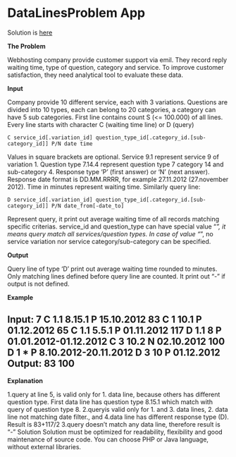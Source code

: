 # DataLinesProblem App

Solution is [here](src/DataLinesProblem.java)

**The Problem**

Webhosting company provide customer support via emil. They record reply waiting time, type of
question, category and service. To improve customer satisfaction, they need analytical tool to
evaluate these data.

**Input**

Company provide 10 different service, each with 3 variations. Questions are divided into 10
types, each can belong to 20 categories, a category can have 5 sub categories.
First line contains count S (<= 100.000) of all lines.
Every line starts with character C (waiting time line) or D (query)

```C service_id[.variation_id] question_type_id[.category_id.[sub-category_id]] P/N date time ```

Values in square brackets are optional. Service 9.1 represent service 9 of variation 1. Question
type 7.14.4 represent question type 7 category 14 and sub-category 4. Response type ‘P’ (first
answer) or ‘N’ (next answer). Response date format is DD.MM.RRRR, for example 27.11.2012
(27.november 2012). Time in minutes represent waiting time.
Similarly query line:

```D service_id[.variation_id] question_type_id[.category_id.[sub-category_id]] P/N date_from[-date_to]```

Represent query, it print out average waiting time of all records matching specific criterias.
service_id and question_type can have special value “*”, it means query match all
services/question types. In case of value “*”, no service variation nor service
category/sub-category can be specified.

**Output**

Query line of type ‘D’ print out average waiting time rounded to minutes. Only matching lines
defined before query line are counted. It print out “-” if output is not defined.

**Example**

Input:
7
C 1.1 8.15.1 P 15.10.2012 83
C 1 10.1 P 01.12.2012 65
C 1.1 5.5.1 P 01.11.2012 117
D 1.1 8 P 01.01.2012-01.12.2012
C 3 10.2 N 02.10.2012 100
D 1 * P 8.10.2012-20.11.2012
D 3 10 P 01.12.2012
Output:
83
100
-

**Explanation**

1.query at line 5, is valid only for 1. data line, because others has different question type. First
data line has question type 8.15.1 which match with query of question type 8.
2.queryis valid only for 1. and 3. data lines, 2. data line not matching date filter., and 4.data line
has different response type (D). Result is 83+117/2
3.query doesn’t match any data line, therefore result is “-”
Solution
Solution must be optimized for readability, flexibility and good maintenance of source code. You
can choose PHP or Java language, without external libraries.